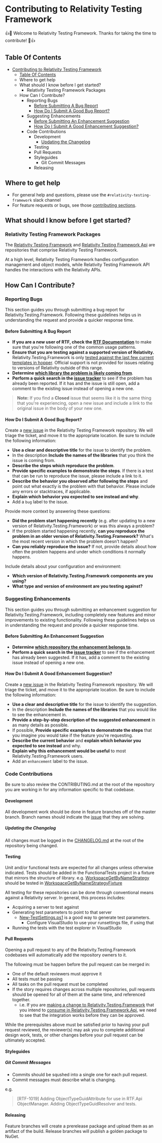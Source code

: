 # Contributing to Relativity Testing Framework

:+1::tada: Welcome to Relativity Testing Framework. Thanks for taking the time to contribute! :tada::+1:

## Table Of Contents

- [Contributing to Relativity Testing Framework](#contributing-to-relativity-testing-framework)
  - [Table Of Contents](#table-of-contents)
  - [<a name="where-to-get-help">Where to get help</a>](#where-to-get-help)
  - [<a name="what-should-i-know-before-i-get-started">What should I know before I get started?</a>](#what-should-i-know-before-i-get-started)
    - [<a name="relativity-testing-framework-packages">Relativity Testing Framework Packages</a>](#relativity-testing-framework-packages)
  - [<a name="how-can-i-contribute">How Can I Contribute?</a>](#how-can-i-contribute)
    - [<a name="reporting-bugs">Reporting Bugs</a>](#reporting-bugs)
      - [Before Submitting A Bug Report](#before-submitting-a-bug-report)
      - [How Do I Submit A Good Bug Report?](#how-do-i-submit-a-good-bug-report)
    - [<a name="suggesting-enhancements">Suggesting Enhancements</a>](#suggesting-enhancements)
      - [Before Submitting An Enhancement Suggestion](#before-submitting-an-enhancement-suggestion)
      - [How Do I Submit A Good Enhancement Suggestion?](#how-do-i-submit-a-good-enhancement-suggestion)
    - [<a name="code-contributions">Code Contributions</a>](#code-contributions)
      - [<a name="development">Development</a>](#development)
        - [Updating the Changelog](#updating-the-changelog)
      - [<a name="testing">Testing</a>](#testing)
      - [<a name="pull-requests">Pull Requests</a>](#pull-requests)
      - [<a name="styleguides">Styleguides</a>](#styleguides)
        - [<a name="git-commit-messages">Git Commit Messages</a>](#git-commit-messages)
      - [<a name="releasing">Releasing</a>](#releasing)

## <a name="where-to-get-help">Where to get help</a>

* For general help and questions, please use the `#relativity-testing-framework` slack channel
* For feature requests or bugs, see those [contributing sections](#how-can-i-contribute).

## <a name="what-should-i-know-before-i-get-started">What should I know before I get started?</a>

### <a name="relativity-testing-framework-packages">Relativity Testing Framework Packages</a>

The [Relativity Testing Framework](https://github.com/relativitydev/relativity.testing.framework) and [Relativity Testing Framework Api](https://github.com/relativitydev/relativity.testing.framework.api) are repositories that comprise Relativity Testing Framework.

At a high level, Relativity Testing Framework handles configuration management and object models, while Relativity Testing Framework API handles the interactions with the Relativity APIs.

## <a name="how-can-i-contribute">How Can I Contribute?</a>

### <a name="reporting-bugs">Reporting Bugs</a>

This section guides you through submitting a bug report for Relativity.Testing.Framework.
Following these guidelines helps us in understanding the request and provide a quicker response time.

#### Before Submitting A Bug Report

* **If you are a new user of RTF, check the [RTF Documentation](https://probable-happiness-2926a3e8.pages.github.io/index.html)** to make sure that you're following one of the common usage patterns.
* **Ensure that you are testing against a supported version of Relativity.** Relativity.Testing.Framework is only [tested against the last few current templates in hopper](https://github.com/relativitydev/relativity.testing.framework.api/blob/master/source/Relativity.Testing.Framework.Api/ApiComponent.cs). Official support is not provided for issues relating to versions of Relativity outside of this range.
* **Determine [which library the problem is likely coming from](#relativity-testing-framework-and-packages)**.
* **Perform a quick search in the [issue tracker](https://github.com/relativitydev/relativity.testing.framework/issues)** to see if the problem has already been reported. If it has and the issue is still open, add a comment to the existing issue instead of opening a new one.

> **Note:** If you find a **Closed** issue that seems like it is the same thing that you're experiencing, open a new issue and include a link to the original issue in the body of your new one.

#### How Do I Submit A Good Bug Report?

Create a [new issue](https://github.com/relativitydev/relativity.testing.framework/issues/new) in the Relativity Testing Framework repository.
We will triage the ticket, and move it to the appropriate location.
Be sure to include the following information:

* **Use a clear and descriptive title** for the issue to identify the problem.
* In the description **Include the names of the libraries** that you think the issue is coming from.
* **Describe the steps which reproduce the problem**.
* **Provide specific examples to demonstrate the steps**. If there is a test that can be run to reproduce the issue, please include a link to it.
* **Describe the behavior you observed after following the steps** and point out what exactly is the problem with that behavior. Please include any errors or stacktraces, if applicable.
* **Explain which behavior you expected to see instead and why**.
* Add a `bug` label to the issue.

Provide more context by answering these questions:

* **Did the problem start happening recently** (e.g. after updating to a new version of Relativity.Testing.Framework) or was this always a problem?
* If the problem started happening recently, **can you reproduce the problem in an older version of Relativity.Testing.Framework?** What's the most recent version in which the problem doesn't happen?
* **Can you reliably reproduce the issue?** If not, provide details about how often the problem happens and under which conditions it normally happens.

Include details about your configuration and environment:

* **Which version of Relativity.Testing.Framework components are you using?**
* **What type and version of environment are you testing against?**

### <a name="suggesting-enhancements">Suggesting Enhancements</a>

This section guides you through submitting an enhancement suggestion for Relativity.Testing.Framework, including completely new features and minor improvements to existing functionality.
Following these guidelines helps us in understanding the request and provide a quicker response time.

#### Before Submitting An Enhancement Suggestion

* **Determine [which repository the enhancement belongs to](#relativity-testing-framework-and-packages).**
* **Perform a quick search in the [issue tracker](https://github.com/relativitydev/relativity.testing.framework/issues)** to see if the enhancement has already been suggested. If it has, add a comment to the existing issue instead of opening a new one.

#### How Do I Submit A Good Enhancement Suggestion?

Create a [new issue](https://github.com/relativitydev/relativity.testing.framework/issues/new) in the Relativity Testing Framework repository.
We will triage the ticket, and move it to the appropriate location.
Be sure to include the following information:

* **Use a clear and descriptive title** for the issue to identify the suggestion.
* In the description **Include the names of the libraries** that you would like to see the enhancement in.
* **Provide a step-by-step description of the suggested enhancement** in as many details as possible.
* If possible, **Provide specific examples to demonstrate the steps** that you imagine you would take if the feature you're requesting.
* **Describe the current behavior** and **explain which behavior you expected to see instead** and why.
* **Explain why this enhancement would be useful** to most Relativity.Testing.Framework users.
* Add an `enhancement` label to the issue.

### <a name="code-contributions">Code Contributions</a>

Be sure to also review the CONTRIBUTING.md at the root of the repository you are working in for any information specific to that codebase.

#### <a name="development">Development</a>

All development work should be done in feature branches off of the master branch.
Branch names should indicate the [issue](https://github.com/relativitydev/relativity.testing.framework/issues) that they are solving.

##### Updating the Changelog

All changes must be logged in the [CHANGELOG.md](https://github.com/relativitydev/relativity.testing.framework/blob/master/CHANGELOG.md) at the root of the repository being changed.

#### <a name="testing">Testing</a>

Unit and/or functional tests are expected for all changes unless otherwise indicated.
Tests should be added in the FunctionalTests project in a fixture that mirrors the structure of library.
e.g. [WorkspaceGetByNameStrategy](https://github.com/relativitydev/relativity.testing.framework.api/blob/master/source/Relativity.Testing.Framework.Api/Strategies/Workspaces/WorkspaceGetByNameStrategy.cs) should be tested in [WorkspaceGetByNameStrategyFixture](https://github.com/relativitydev/relativity.testing.framework.api/blob/master/source/Relativity.Testing.Framework.Api.FunctionalTests/Strategies/Workspaces/WorkspaceGetByNameStrategyFixture.cs)

All testing for these repositories can be done through conventional means against a Relativity server.
In general, this process includes:

* Acquiring a server to test against
* Generating test parameters to point to that server
  * [New-TestSettings.ps1](https://github.com/relativitydev/relativity.testing.framework.api/blob/master/DevelopmentScripts/New-TestSettings.ps1) is a good way to generate test parameters.
    * Configure VisualStudio to use your runsettings file, if using that
* Running the tests with the test explorer in VisualStudio

#### <a name="pull-requests">Pull Requests</a>

Opening a pull request to any of the Relativity.Testing.Framework codebases will automatically add the repository owners to it.

The following must be happen before the pull request can be merged in:

* One of the default reviewers must approve it
* All tests must be passing
* All tasks on the pull request must be completed
* If the story requires changes across multiple repositories, pull requests should be opened for all of them at the same time, and referenced together.
  * i.e. If you are [making a change to Relativity.Testing.Framework](https://git.kcura.com/projects/TT/repos/relativity.testing.framework/pull-requests/391/overview) that you intend to [consume in Relativity.Testing.Framework.Api](https://git.kcura.com/projects/TT/repos/relativity.testing.framework.api/pull-requests/10/overview), we need to see that the integration works before they can be approved.

While the prerequisites above must be satisfied prior to having your pull request reviewed, the reviewer(s) may ask you to complete additional design work, tests, or other changes before your pull request can be ultimately accepted.

#### <a name="styleguides">Styleguides</a>

##### <a name="git-commit-messages">Git Commit Messages</a>

* Commits should be squshed into a single one for each pull request.
* Commit messages must describe what is changing.

e.g.

> [RTF-1019] Adding ObjectTypeGuidAttribute for use in RTF.Api ObjectManager. Adding ObjectTypeGuidResolver and tests.

#### <a name="releasing">Releasing</a>

Feature branches will create a prerelease package and upload them as an artifact of the build.
Release branches will publish a golden package to NuGet.
